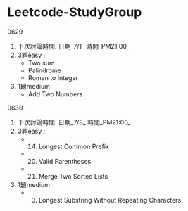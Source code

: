 # Leetcode-StudyGroup

0629

1. 下次討論時間: 日期_7/1_  時間_PM21:00_
2. 3題easy : 
     - Two sum 
     - Palindrome 
     - Roman to Integer
3. 1題medium
     - Add Two Numbers


0630

1. 下次討論時間: 日期_7/8_  時間_PM21:00_
2. 3題easy : 
     - 14. Longest Common Prefix
     - 20. Valid Parentheses
     - 21. Merge Two Sorted Lists
3. 1題medium
     - 3. Longest Substring Without Repeating Characters